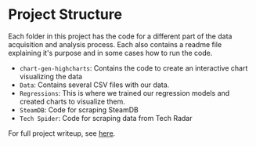 # Project Structure
Each folder in this project has the code for a different part of the data acquisition and analysis process. Each also contains a readme file explaining it's purpose and in some cases how to run the code.
* `chart-gen-highcharts`:
Contains the code to create an interactive chart visualizing the data
* `Data`:
Contains several CSV files with our data.
* `Regressions`:
This is where we trained our regression models and created charts to visualize them.
* `SteamDB`:
Code for scraping SteamDB
* `Tech Spider`:
Code for scraping data from Tech Radar

For full project writeup, see [here](https://drive.google.com/file/d/1XljsIDV37SGh5vMHMuI2k2tJGbLT7JP6/view?usp=sharing).
